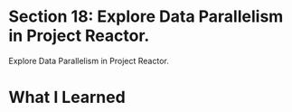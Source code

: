 # Section 18: Explore Data Parallelism in Project Reactor.

Explore Data Parallelism in Project Reactor.

# What I Learned